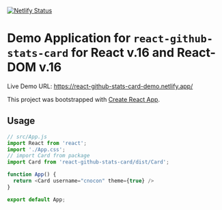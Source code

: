 [![Netlify Status](https://api.netlify.com/api/v1/badges/1e34f043-cac5-4b1d-907e-7b9ead642624/deploy-status)](https://app.netlify.com/sites/react-github-stats-card-demo/deploys)

# Demo Application for `react-github-stats-card` for React v.16 and React-DOM v.16

Live Demo URL: https://react-github-stats-card-demo.netlify.app/

This project was bootstrapped with [Create React App](https://github.com/facebook/create-react-app).

## Usage

```js
// src/App.js
import React from 'react';
import './App.css';
// import Card from package
import Card from 'react-github-stats-card/dist/Card';

function App() {
  return <Card username="cnocon" theme={true} />
}

export default App;
```
